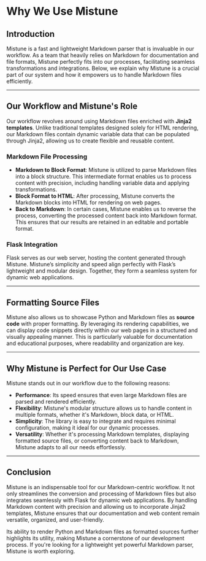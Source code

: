 # Why We Use Mistune

## Introduction

Mistune is a fast and lightweight Markdown parser that is invaluable in our workflow. As a team that heavily relies on Markdown for documentation and file formats, Mistune perfectly fits into our processes, facilitating seamless transformations and integrations. Below, we explain why Mistune is a crucial part of our system and how it empowers us to handle Markdown files efficiently.

---

## Our Workflow and Mistune's Role

Our workflow revolves around using Markdown files enriched with **Jinja2 templates**. Unlike traditional templates designed solely for HTML rendering, our Markdown files contain dynamic variable data that can be populated through Jinja2, allowing us to create flexible and reusable content.

### Markdown File Processing
- **Markdown to Block Format**: Mistune is utilized to parse Markdown files into a block structure. This intermediate format enables us to process content with precision, including handling variable data and applying transformations.
- **Block Format to HTML**: After processing, Mistune converts the Markdown blocks into HTML for rendering on web pages.
- **Back to Markdown**: In certain cases, Mistune enables us to reverse the process, converting the processed content back into Markdown format. This ensures that our results are retained in an editable and portable format.

### Flask Integration
Flask serves as our web server, hosting the content generated through Mistune. Mistune’s simplicity and speed align perfectly with Flask’s lightweight and modular design. Together, they form a seamless system for dynamic web applications.

---

## Formatting Source Files

Mistune also allows us to showcase Python and Markdown files as **source code** with proper formatting. By leveraging its rendering capabilities, we can display code snippets directly within our web pages in a structured and visually appealing manner. This is particularly valuable for documentation and educational purposes, where readability and organization are key.

---

## Why Mistune is Perfect for Our Use Case

Mistune stands out in our workflow due to the following reasons:
- **Performance**: Its speed ensures that even large Markdown files are parsed and rendered efficiently.
- **Flexibility**: Mistune's modular structure allows us to handle content in multiple formats, whether it's Markdown, block data, or HTML.
- **Simplicity**: The library is easy to integrate and requires minimal configuration, making it ideal for our dynamic processes.
- **Versatility**: Whether it's processing Markdown templates, displaying formatted source files, or converting content back to Markdown, Mistune adapts to all our needs effortlessly.

---

## Conclusion

Mistune is an indispensable tool for our Markdown-centric workflow. It not only streamlines the conversion and processing of Markdown files but also integrates seamlessly with Flask for dynamic web applications. By handling Markdown content with precision and allowing us to incorporate Jinja2 templates, Mistune ensures that our documentation and web content remain versatile, organized, and user-friendly.

Its ability to render Python and Markdown files as formatted sources further highlights its utility, making Mistune a cornerstone of our development process. If you're looking for a lightweight yet powerful Markdown parser, Mistune is worth exploring.
